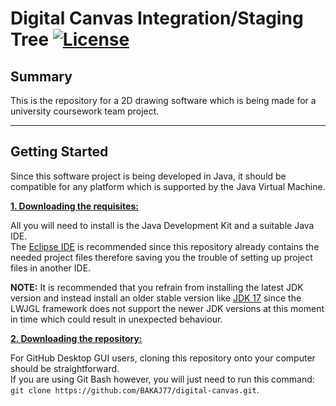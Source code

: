 # Digital Canvas Integration/Staging Tree [![License](https://img.shields.io/github/license/BAKAJ77/digital-canvas)](https://github.com/BAKAJ77/digital-canvas/blob/main/LICENSE)

## Summary
This is the repository for a 2D drawing software which is being made for a university coursework team project.

***

## Getting Started
Since this software project is being developed in Java, it should be compatible for any platform which is supported by the Java Virtual Machine.

<ins>**1. Downloading the requisites:**</ins>

All you will need to install is the Java Development Kit and a suitable Java IDE. </br>
The [Eclipse IDE](https://www.eclipse.org/downloads/) is recommended since this repository already contains the needed project files therefore saving you the trouble
of setting up project files in another IDE.

**NOTE:** It is recommended that you refrain from installing the latest JDK version and instead install an older stable version like [JDK 17](https://www.oracle.com/java/technologies/javase/jdk17-archive-downloads.html) 
since the LWJGL framework does not support the newer JDK versions at this moment in time which could result in unexpected behaviour. </br>

<ins>**2. Downloading the repository:**</ins>

For GitHub Desktop GUI users, cloning this repository onto your computer should be straightforward. </br>
If you are using Git Bash however, you will just need to run this command: `git clone https://github.com/BAKAJ77/digital-canvas.git`.
